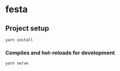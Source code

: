 # festa

## Project setup

```
yarn install
```

### Compiles and hot-reloads for development

```
yarn serve
```
